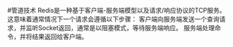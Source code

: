 #管道技术
Redis是一种基于客户端-服务端模型以及请求/响应协议的TCP服务。这意味着通常情况下一个请求会遵循以下步骤：
客户端向服务端发送一个查询请求，并监听Socket返回，通常是以阻塞模式，等待服务端响应。
服务端处理命令，并将结果返回给客户端。


